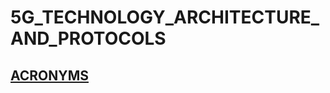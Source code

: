# 5G_TECHNOLOGY_ARCHITECTURE_AND_PROTOCOLS

## [ACRONYMS](ACRONYMS.md)












































































